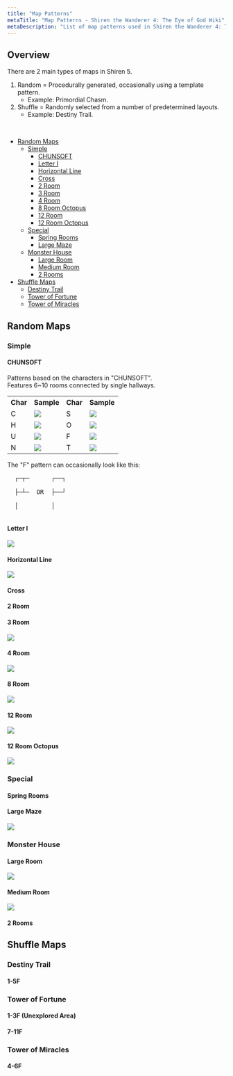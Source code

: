 ```yaml
---
title: "Map Patterns"
metaTitle: "Map Patterns - Shiren the Wanderer 4: The Eye of God Wiki"
metaDescription: "List of map patterns used in Shiren the Wanderer 4: The Eye of God and the Devil's Navel."
---
```


## Overview

There are 2 main types of maps in Shiren 5.

1. Random = Procedurally generated, occasionally using a template pattern.
    - Example: Primordial Chasm.
2. Shuffle = Randomly selected from a number of predetermined layouts.
    - Example: Destiny Trail.

<br/>

<ul class="quickLinksUL">
  <li><a href="#random-maps">Random Maps</a>
    <ul>
      <li><a href="#simple">Simple</a>
        <ul>
          <li><a href="#chunsoft">CHUNSOFT</a></li>
          <li><a href="#letter-i">Letter I</a></li>
          <li><a href="#horizontal-line">Horizontal Line</a></li>
          <li><a href="#cross">Cross</a></li>
          <li><a href="#2-room">2 Room</a></li>
          <li><a href="#3-room">3 Room</a></li>
          <li><a href="#4-room">4 Room</a></li>
          <li><a href="#8-room-octopus">8 Room Octopus</a></li>
          <li><a href="#12-room">12 Room</a></li>
          <li><a href="#12-room-octopus">12 Room Octopus</a></li>
        </ul>
      </li>
      <li><a href="#special">Special</a>
        <ul>
          <li><a href="#spring-rooms">Spring Rooms</a></li>
          <li><a href="#large-maze">Large Maze</a></li>
        </ul>
      </li>
      <li><a href="#monster-house">Monster House</a>
        <ul>
          <li><a href="#large-room">Large Room</a></li>
          <li><a href="#medium-room">Medium Room</a></li>
          <li><a href="#2-room">2 Rooms</a></li>
        </ul>
      </li>
    </ul>
  </li>
  <li><a href="#shuffle-maps">Shuffle Maps</a>
    <ul>
      <li><a href="#destiny-trail">Destiny Trail</a></li>
      <li><a href="#tower-of-fortune">Tower of Fortune</a></li>
      <li><a href="#tower-of-miracles">Tower of Miracles</a></li>
    </ul>
  </li>
</ul>

## Random Maps

### Simple

#### CHUNSOFT

Patterns based on the characters in "CHUNSOFT".<br/>
Features 6\~10 rooms connected by single hallways.

<table class="mapTable">
  <tr>
    <th>Char</th>
    <th>Sample</th>
    <th>Char</th>
    <th>Sample</th>
  </tr>
  <tr>
    <td>C</td>
    <td><img src="../images/maps/c.png"/></td>
    <td>S</td>
    <td><img src="../images/maps/s.png"/></td>
  </tr>
  <tr>
    <td>H</td>
    <td><img src="../images/maps/h.png"/></td>
    <td>O</td>
    <td><img src="../images/maps/o.png"/></td>
  </tr>
  <tr>
    <td>U</td>
    <td><img src="../images/maps/u.png"/></td>
    <td>F</td>
    <td><img src="../images/maps/f.png"/></td>
  </tr>
  <tr>
    <td>N</td>
    <td><img src="../images/maps/n.png"/></td>
    <td>T</td>
    <td><img src="../images/maps/t.png"/></td>
  </tr>
</table>

The "F" pattern can occasionally look like this:

<pre class="preDiagram">
  ┌─┬─      ┌──┐<br/>
  ├─┴─  OR  ├──┘<br/>
  │         │<br/>
</pre>

#### Letter I



<div id="mapI" class="relativeImage">
  <img src="../images/maps/i.png"/>
</div>

#### Horizontal Line



<div id="mapLine" class="relativeImage">
  <img src="../images/maps/horizontal_line.png"/>
</div>

#### Cross



#### 2 Room



#### 3 Room



<div class="relativeImage mapImage">
  <img src="../images/maps/3_room.png"/>
</div>

#### 4 Room



<div class="relativeImage mapImage">
  <img src="../images/maps/4_room.png"/>
</div>

#### 8 Room



<div class="relativeImage mapImage">
  <img src="../images/maps/8_room.png"/>
</div>

#### 12 Room



<div class="relativeImage mapImage">
  <img src="../images/maps/12_room.png"/>
</div>

#### 12 Room Octopus

<div class="relativeImage mapImage">
  <img src="../images/maps/12_room_octopus.png"/>
</div>

### Special

#### Spring Rooms



#### Large Maze



<div class="relativeImage mapImage">
  <img src="../images/maps/maze.png"/>
</div>

### Monster House

#### Large Room



<div class="relativeImage mapImage">
  <img src="../images/maps/mh_large.png"/>
</div>

#### Medium Room



<div class="relativeImage mapImage">
  <img src="../images/maps/mh_medium.png"/>
</div>

#### 2 Rooms



## Shuffle Maps

### Destiny Trail

#### 1-5F



### Tower of Fortune

#### 1-3F (Unexplored Area)



#### 7-11F



### Tower of Miracles

#### 4-6F


